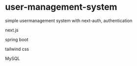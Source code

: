 # user-management-system
simple usermanagement system with next-auth, authentication

next.js

spring boot 

tailwind css

MySQL
